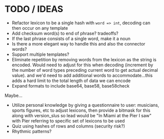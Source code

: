 # TODO / IDEAS

* Refactor lexicon to be a single hash with `word => int`, decoding can then occur on any template
* Add checksum word(s) to end of phrase? tradeoffs?
* If the last phrase consists of a single word, make it a noun
 * Is there a more elegant way to handle this and also the connector words?
 * Support multiple templates?
* Eliminate repetition by removing words from the lexicon as the string is encoded. Would need to adjust for this when decoding (increment by the number of word types preceding current word to get actual decimal value). and we'd need to add additional words to accommodate...this adds a hard limit to the total length of data we can encode
* Expand formats to include base64, base58, base58check

Maybe...
* Utilize personal knowledge by giving a questionnaire to user: musicians, sports figures, etc to adjust lexicons, then provide a bitmask for this along with version_slus so lead would be "In Miami at the Pier I saw" with Pier referring to specific set of lexicons to be used
* Quiz using hashes of rows and columns (security risk?)
* Rhythmic patterns?
